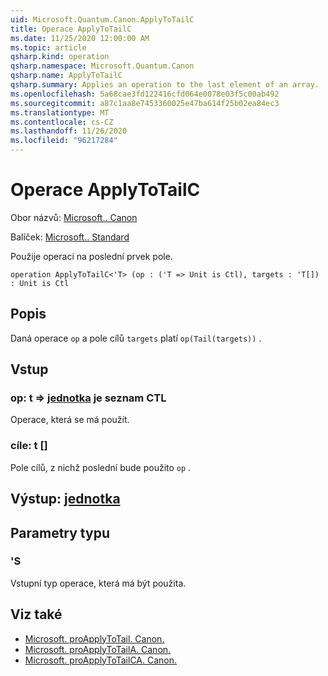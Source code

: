 ```yaml
---
uid: Microsoft.Quantum.Canon.ApplyToTailC
title: Operace ApplyToTailC
ms.date: 11/25/2020 12:00:00 AM
ms.topic: article
qsharp.kind: operation
qsharp.namespace: Microsoft.Quantum.Canon
qsharp.name: ApplyToTailC
qsharp.summary: Applies an operation to the last element of an array.
ms.openlocfilehash: 5a68cae3fd122416cfd064e0078e03f5c00ab492
ms.sourcegitcommit: a87c1aa8e7453360025e47ba614f25b02ea84ec3
ms.translationtype: MT
ms.contentlocale: cs-CZ
ms.lasthandoff: 11/26/2020
ms.locfileid: "96217284"
---
```

# <a name="applytotailc-operation"></a>Operace ApplyToTailC

Obor názvů: [Microsoft.. Canon](xref:Microsoft.Quantum.Canon)

Balíček: [Microsoft.. Standard](https://nuget.org/packages/Microsoft.Quantum.Standard)


Použije operaci na poslední prvek pole.

```qsharp
operation ApplyToTailC<'T> (op : ('T => Unit is Ctl), targets : 'T[]) : Unit is Ctl
```


## <a name="description"></a>Popis

Daná operace `op` a pole cílů `targets` platí `op(Tail(targets))` .

## <a name="input"></a>Vstup

### <a name="op--t--unit--is-ctl"></a>op: t => [jednotka](xref:microsoft.quantum.lang-ref.unit)  je seznam CTL

Operace, která se má použít.


### <a name="targets--t"></a>cíle: t []

Pole cílů, z nichž poslední bude použito `op` .



## <a name="output--unit"></a>Výstup: [jednotka](xref:microsoft.quantum.lang-ref.unit)



## <a name="type-parameters"></a>Parametry typu

### <a name="t"></a>'S

Vstupní typ operace, která má být použita.

## <a name="see-also"></a>Viz také

- [Microsoft. proApplyToTail. Canon.](xref:Microsoft.Quantum.Canon.ApplyToTail)
- [Microsoft. proApplyToTailA. Canon.](xref:Microsoft.Quantum.Canon.ApplyToTailA)
- [Microsoft. proApplyToTailCA. Canon.](xref:Microsoft.Quantum.Canon.ApplyToTailCA)
